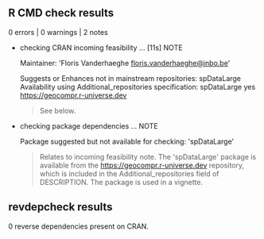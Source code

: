 ## R CMD check results

0 errors | 0 warnings | 2 notes

* checking CRAN incoming feasibility ... [11s] NOTE

  Maintainer: 'Floris Vanderhaeghe <floris.vanderhaeghe@inbo.be>'
  
  Suggests or Enhances not in mainstream repositories:
    spDataLarge
  Availability using Additional_repositories specification:
    spDataLarge   yes   https://geocompr.r-universe.dev

  > See below.
  
* checking package dependencies ... NOTE

  Package suggested but not available for checking: 'spDataLarge'
  
  > Relates to incoming feasibility note. The 'spDataLarge' package is available
  from the https://geocompr.r-universe.dev repository, which is included in the
  Additional_repositories field of DESCRIPTION. The package is used in a
  vignette.

## revdepcheck results

0 reverse dependencies present on CRAN.
  
